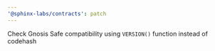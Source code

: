 ```yaml
---
'@sphinx-labs/contracts': patch
---
```


Check Gnosis Safe compatibility using `VERSION()` function instead of codehash
